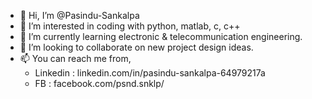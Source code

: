 - 👋 Hi, I’m @Pasindu-Sankalpa
- 👀 I’m interested in coding with python, matlab, c, c++
- 🌱 I’m currently learning electronic & telecommunication engineering.
- 💞️ I’m looking to collaborate on new project design ideas.
- 📫 You can reach me from,
  - Linkedin : linkedin.com/in/pasindu-sankalpa-64979217a
  - FB : facebook.com/psnd.snklp/

<!---
Pasindu-Sankalpa/Pasindu-Sankalpa is a ✨ special ✨ repository because its `README.md` (this file) appears on your GitHub profile.
You can click the Preview link to take a look at your changes.
--->
